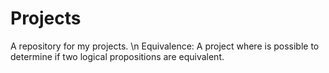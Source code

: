 # Projects
A repository for my projects. \n
Equivalence: A project where is possible to determine if two logical propositions are equivalent.

